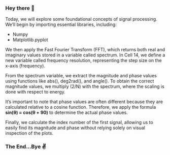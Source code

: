 ### Hey there 👋
<p>Today, we will explore some foundational concepts of signal processing. We’ll begin by importing essential libraries, including:
<ul>
    <li>Numpy</li>
    <li>Matplotlib.pyplot</li>
</ul>
We then apply the Fast Fourier Transform (FFT), which returns both real and imaginary values stored in a variable called spectrum. In Cell 14, we define a new variable called frequency resolution, representing the step size on the x-axis (frequency).

From the spectrum variable, we extract the magnitude and phase values using functions like abs(), deg2rad(), and angle(). To obtain the correct magnitude values, we multiply (2/N) with the spectrum, where the scaling is done with respect to energy.

It’s important to note that phase values are often different because they are calculated relative to a cosine function. Therefore, we apply the formula <b>sin(θ) = cos(θ + 90)</b> to determine the actual phase values.

Finally, we calculate the index number of the first signal, allowing us to easily find its magnitude and phase without relying solely on visual inspection of the plots.
</p>

### The End...Bye ✌